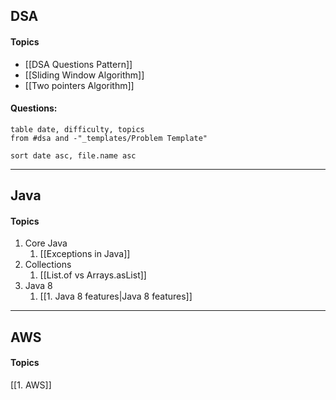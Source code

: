 

## DSA

#### Topics
- [[DSA Questions Pattern]]
- [[Sliding Window Algorithm]]
- [[Two pointers Algorithm]]

#### Questions: 
```dataview
table date, difficulty, topics 
from #dsa and -"_templates/Problem Template"

sort date asc, file.name asc
```

---
## Java

#### Topics
1. Core Java 
	1. [[Exceptions in Java]]
2. Collections
	1. [[List.of vs Arrays.asList]]
3. Java 8
	1. [[1. Java 8 features|Java 8 features]]

---
## AWS

#### Topics
[[1. AWS]]